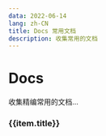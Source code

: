 ```yaml
---
data: 2022-06-14
lang: zh-CN
title: Docs 常用文档
description: 收集常用的文档
---
```


# Docs

收集精编常用的文档...

<div v-for="(item,k) in linkList">
    <h3>{{item.title}}</h3>
    <div>
        <card :defaultValue="item.children"/>
    </div>
    <inputNumber defaultValue="我是" /> 
</div>


<script setup>
import { ref } from 'vue';
const linkList = ref([]);
linkList.value = [
    {
        title: 'React UI 组件库',
        children: [
            {
                title: 'Ant Design',
                link: 'https://ant.design/docs/react/introduce-cn'
            },{
                title: 'Bootstrap',
                link: 'https://react-bootstrap.github.io/getting-started/introduction'
            },{
                title: 'Material UI',
                link: 'https://mui.com/material-ui/getting-started/overview/'
            }
        ]
    },{
        title: 'Vue UI 组件库',
        children: [
            {
                title: 'Element',
                link: 'https://element.eleme.io/#/zh-CN/component/installation'
            },{
                title: 'Element Plus',
                link: 'https://element-plus.org/zh-CN/component/button.html'
            },{
                title: 'Vant',
                link: 'https://youzan.github.io/vant/#/zh-CN'
            },{
                title: 'View Design',
                link: 'https://www.iviewui.com/view-ui-plus/guide/introduce'
            }
        ]
    },
    {
        title: '动画库',
        children: [
            {
                title: 'Animate.css',
                link: 'https://animate.style/'
            }
        ]
    }

]
</script>